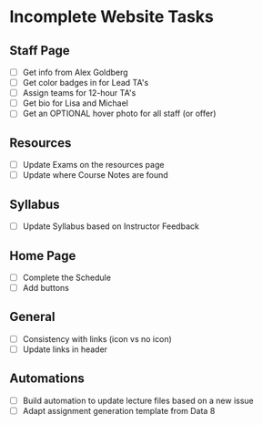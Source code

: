 # Incomplete Website Tasks

## Staff Page

- [ ] Get info from Alex Goldberg
- [ ] Get color badges in for Lead TA's
- [ ] Assign teams for 12-hour TA's
- [ ] Get bio for Lisa and Michael
- [ ] Get an OPTIONAL hover photo for all staff (or offer)

## Resources

- [ ] Update Exams on the resources page
- [ ] Update where Course Notes are found

## Syllabus

- [ ] Update Syllabus based on Instructor Feedback

## Home Page

- [ ] Complete the Schedule
- [ ] Add buttons

## General

- [ ] Consistency with links (icon vs no icon)
- [ ] Update links in header

## Automations

- [ ] Build automation to update lecture files based on a new issue
- [ ] Adapt assignment generation template from Data 8
